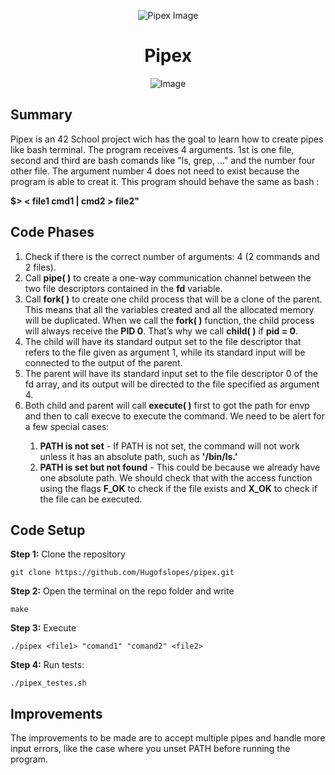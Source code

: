 <p align="center">
    <img src="https://www.42porto.com/wp-content/uploads/2024/08/42-Porto-Horizontal.png" alt="Pipex Image" />
</p>
<h1 align="center">Pipex</h1>
<p align="center">
    <img src="https://github.com/user-attachments/assets/ca0ec9d2-b97d-4e3c-b646-5a03cf7bad6d" alt="Image" />
</p>

## Summary
<p>
    Pipex is an 42 School project wich has the goal to learn how to create pipes like bash terminal.
    The program receives 4 arguments. 1st is one file, second and third are bash comands like "ls, grep, ..."  and the number four other file. The argument number 4 does not need to exist because the program is able to creat it. This program should behave the same as bash :</p> <b>$> < file1 cmd1 | cmd2 > file2" </b>
</p>

## Code Phases
<ol>
    <li>Check if there is the correct number of arguments: 4 (2 commands and 2 files).</li>
    <li>Call <b>pipe( )</b> to create a one-way communication channel between the two file descriptors contained in the <b>fd</b> variable.</li>
    <li>Call <b>fork( )</b> to create one child process that will be a clone of the parent. This means that all the variables created and all the allocated memory will be duplicated. When we call the <b>fork( )</b> function, the child process will always receive the <b>PID 0</b>. That’s why we call <b>child( )</b> if <b>pid = 0</b>.</li>
    <li>The child will have its standard output set to the file descriptor that refers to the file given as argument 1, while its standard input will be connected to the output of the parent.</li>
    <li>The parent will have its standard input set to the file descriptor 0 of the fd array, and its output will be directed to the file specified as argument 4.</li>
    <li>Both child and parent will call <b>execute( )</b> first to got the path for envp and then to call execve to execute the command. We need to be alert for a few special cases:</li>
    <ol>
        <li><b>PATH is not set</b> - If PATH is not set, the command will not work unless it has an absolute path, such as <b>'/bin/ls.'</b></li>
        <li><b>PATH is set but not found</b> - This could be because we already have one absolute path. We should check that with the access function using the flags <b>F_OK</b> to check if the file exists and <b>X_OK</b> to check if the file can be executed.</li>
    </ol>
</ol>

## Code Setup
<p>
    <b>Step 1:</b> Clone the repository
</p>

    git clone https://github.com/Hugofslopes/pipex.git    

<p>
    <b>Step 2:</b> Open the terminal on the repo folder and write
</p>

    make

<p>
    <b>Step 3:</b> Execute
</p>

    ./pipex <file1> "comand1" "comand2" <file2>

<p>
    <b>Step 4:</b> Run tests:
</p>

    ./pipex_testes.sh

## Improvements
<p>
    The improvements to be made are to accept multiple pipes and handle more input errors, like the case where you unset PATH before running the program.
</p>